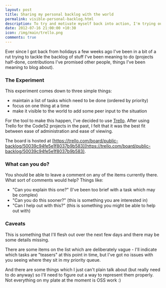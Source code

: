 ```yaml
--- 
layout: post
title: Sharing my personal backlog with the world
permalink: visible-personal-backlog.html
description: To try and motivate myself back into action, I'm trying out making my personal backlog visible to the world. This could end badly...
date: 2012-07-16 21:00:00 +10:30
icon: /img/main/trello.png
comments: true
---
```

 
Ever since I got back from holidays a few weeks ago I've been in a bit of a rut trying to tackle the backlog of stuff I've been meaning to do (projects half-done, contributions I've promised other people, things I've been meaning to blog about).

### The Experiment

This experiment comes down to three simple things:

 - maintain a list of tasks which need to be done (ordered by priority)
 - focus on one thing at a time
 - make it visible to the world to add some peer input to the situation

For the tool to make this happen, I've decided to use [Trello](https://trello.com/). After using Trello for the Code52 projects in the past, I felt that it was the best fit between ease of administration and ease of viewing.

The board is hosted at [https://trello.com/board/public-backlog/50039c94fe5e1f8037b9b583](https://trello.com/board/public-backlog/50039c94fe5e1f8037b9b583).

### What can you do?

You should be able to leave a comment on any of the items currently there. What sort of comments would help? Things like:

 - "Can you explain this one?" (I've been too brief with a task which may be complex)
 - "Can you do this sooner?" (this is something you are interested in)
 - "Can I help out with this?" (this is something you might be able to help out with)

### Caveats

This is something that I'll flesh out over the next few days and there may be some details missing.

There are some items on the list which are deliberately vague - I'll indicate which tasks are "teasers" at this point in time, but I've got no issues with you seeing where they sit in my priority queue.

And there are some things which I just can't plain talk about (but really need to do anyway) so I'll need to figure out a way to represent them properly. Not everything on my plate at the moment is OSS work :)